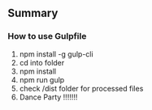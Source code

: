 ## Summary

### How to use Gulpfile
1. npm install -g gulp-cli
2. cd into folder
3. npm install
4. npm run gulp
5. check /dist folder for processed files
6. Dance Party !!!!!!!

